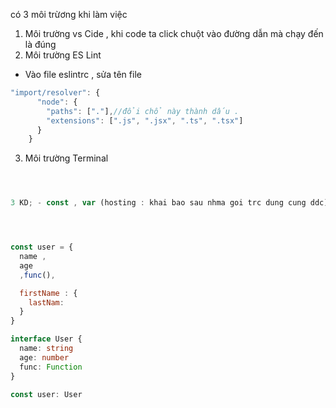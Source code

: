 có 3 môi trừơng khi làm việc

1. Môi trường vs Cide , khi code ta click chuột vào đường dẫn mà chạy đến là đúng
2. Môi trường ES Lint

- Vào file eslintrc , sửa tên file

```ts
"import/resolver": {
      "node": {
        "paths": ["."],//đổi chổ này thành dấu .
        "extensions": [".js", ".jsx", ".ts", ".tsx"]
      }
    }
```

3. Môi trường Terminal

```js



3 KD; - const , var (hosting : khai bao sau nhma goi trc dung cung ddc) , let




const user = {
  name ,
  age
  ,func(),

  firstName : {
    lastNam:
  }
}


```

```ts
interface User {
  name: string
  age: number
  func: Function
}

const user: User
```
